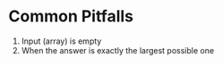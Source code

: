 # Common Pitfalls

1. Input (array) is empty
2. When the answer is exactly the largest possible one
